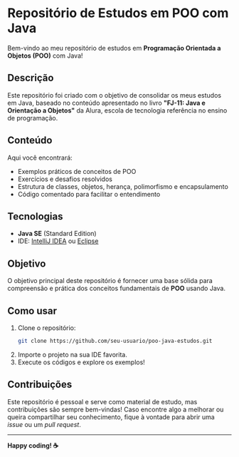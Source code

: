 # Repositório de Estudos em POO com Java

Bem-vindo ao meu repositório de estudos em **Programação Orientada a Objetos (POO)** com Java!

## Descrição
Este repositório foi criado com o objetivo de consolidar os meus estudos em Java, baseado no conteúdo apresentado no livro **"FJ-11: Java e Orientação a Objetos"** da Alura, escola de tecnologia referência no ensino de programação.

## Conteúdo
Aqui você encontrará:
- Exemplos práticos de conceitos de POO
- Exercícios e desafios resolvidos
- Estrutura de classes, objetos, herança, polimorfismo e encapsulamento
- Código comentado para facilitar o entendimento

## Tecnologias
- **Java SE** (Standard Edition)
- IDE: [IntelliJ IDEA](https://www.jetbrains.com/idea/) ou [Eclipse](https://www.eclipse.org/)

## Objetivo
O objetivo principal deste repositório é fornecer uma base sólida para compreensão e prática dos conceitos fundamentais de **POO** usando Java.

## Como usar
1. Clone o repositório:
   ```bash
   git clone https://github.com/seu-usuario/poo-java-estudos.git
   ```
2. Importe o projeto na sua IDE favorita.
3. Execute os códigos e explore os exemplos!

## Contribuições
Este repositório é pessoal e serve como material de estudo, mas contribuições são sempre bem-vindas! Caso encontre algo a melhorar ou queira compartilhar seu conhecimento, fique à vontade para abrir uma *issue* ou um *pull request*.

---

**Happy coding! :coffee:**
